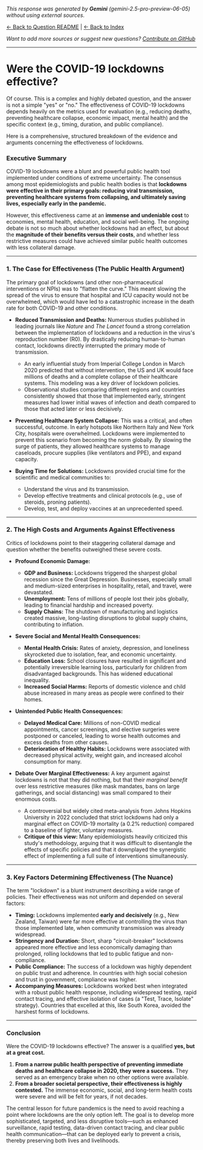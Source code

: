 <!-- 
Generated by: gemini
Model: gemini-2.5-pro-preview-06-05
Prompt type: default
Generated at: 2025-06-09T22:15:00.434020
-->

*This response was generated by **Gemini** (gemini-2.5-pro-preview-06-05) without using external sources.*

[← Back to Question README](README.md) | [← Back to Index](../README.md)

*Want to add more sources or suggest new questions? [Contribute on GitHub](https://github.com/justinwest/SuggestedSources)*

---

# Were the COVID-19 lockdowns effective?

Of course. This is a complex and highly debated question, and the answer is not a simple "yes" or "no." The effectiveness of COVID-19 lockdowns depends heavily on the metrics used for evaluation (e.g., reducing deaths, preventing healthcare collapse, economic impact, mental health) and the specific context (e.g., timing, duration, and public compliance).

Here is a comprehensive, structured breakdown of the evidence and arguments concerning the effectiveness of lockdowns.

### Executive Summary

COVID-19 lockdowns were a blunt and powerful public health tool implemented under conditions of extreme uncertainty. The consensus among most epidemiologists and public health bodies is that **lockdowns were effective in their primary goals: reducing viral transmission, preventing healthcare systems from collapsing, and ultimately saving lives, especially early in the pandemic.**

However, this effectiveness came at an **immense and undeniable cost** to economies, mental health, education, and social well-being. The ongoing debate is not so much about whether lockdowns had an effect, but about the **magnitude of their benefits versus their costs**, and whether less restrictive measures could have achieved similar public health outcomes with less collateral damage.

---

### 1. The Case for Effectiveness (The Public Health Argument)

The primary goal of lockdowns (and other non-pharmaceutical interventions or NPIs) was to "flatten the curve." This meant slowing the spread of the virus to ensure that hospital and ICU capacity would not be overwhelmed, which would have led to a catastrophic increase in the death rate for both COVID-19 and other conditions.

*   **Reduced Transmission and Deaths:** Numerous studies published in leading journals like *Nature* and *The Lancet* found a strong correlation between the implementation of lockdowns and a reduction in the virus's reproduction number (R0). By drastically reducing human-to-human contact, lockdowns directly interrupted the primary mode of transmission.
    *   An early influential study from Imperial College London in March 2020 predicted that without intervention, the US and UK would face millions of deaths and a complete collapse of their healthcare systems. This modeling was a key driver of lockdown policies.
    *   Observational studies comparing different regions and countries consistently showed that those that implemented early, stringent measures had lower initial waves of infection and death compared to those that acted later or less decisively.

*   **Preventing Healthcare System Collapse:** This was a critical, and often successful, outcome. In early hotspots like Northern Italy and New York City, hospitals were overwhelmed. Lockdowns were implemented to prevent this scenario from becoming the norm globally. By slowing the surge of patients, they allowed healthcare systems to manage caseloads, procure supplies (like ventilators and PPE), and expand capacity.

*   **Buying Time for Solutions:** Lockdowns provided crucial time for the scientific and medical communities to:
    *   Understand the virus and its transmission.
    *   Develop effective treatments and clinical protocols (e.g., use of steroids, proning patients).
    *   Develop, test, and deploy vaccines at an unprecedented speed.

---

### 2. The High Costs and Arguments Against Effectiveness

Critics of lockdowns point to their staggering collateral damage and question whether the benefits outweighed these severe costs.

*   **Profound Economic Damage:**
    *   **GDP and Business:** Lockdowns triggered the sharpest global recession since the Great Depression. Businesses, especially small and medium-sized enterprises in hospitality, retail, and travel, were devastated.
    *   **Unemployment:** Tens of millions of people lost their jobs globally, leading to financial hardship and increased poverty.
    *   **Supply Chains:** The shutdown of manufacturing and logistics created massive, long-lasting disruptions to global supply chains, contributing to inflation.

*   **Severe Social and Mental Health Consequences:**
    *   **Mental Health Crisis:** Rates of anxiety, depression, and loneliness skyrocketed due to isolation, fear, and economic uncertainty.
    *   **Education Loss:** School closures have resulted in significant and potentially irreversible learning loss, particularly for children from disadvantaged backgrounds. This has widened educational inequality.
    *   **Increased Social Harms:** Reports of domestic violence and child abuse increased in many areas as people were confined to their homes.

*   **Unintended Public Health Consequences:**
    *   **Delayed Medical Care:** Millions of non-COVID medical appointments, cancer screenings, and elective surgeries were postponed or canceled, leading to worse health outcomes and excess deaths from other causes.
    *   **Deterioration of Healthy Habits:** Lockdowns were associated with decreased physical activity, weight gain, and increased alcohol consumption for many.

*   **Debate Over Marginal Effectiveness:** A key argument against lockdowns is not that they did nothing, but that their *marginal benefit* over less restrictive measures (like mask mandates, bans on large gatherings, and social distancing) was small compared to their enormous costs.
    *   A controversial but widely cited meta-analysis from Johns Hopkins University in 2022 concluded that strict lockdowns had only a marginal effect on COVID-19 mortality (a 0.2% reduction) compared to a baseline of lighter, voluntary measures.
    *   **Critique of this view:** Many epidemiologists heavily criticized this study's methodology, arguing that it was difficult to disentangle the effects of specific policies and that it downplayed the synergistic effect of implementing a full suite of interventions simultaneously.

---

### 3. Key Factors Determining Effectiveness (The Nuance)

The term "lockdown" is a blunt instrument describing a wide range of policies. Their effectiveness was not uniform and depended on several factors:

*   **Timing:** Lockdowns implemented **early and decisively** (e.g., New Zealand, Taiwan) were far more effective at controlling the virus than those implemented late, when community transmission was already widespread.
*   **Stringency and Duration:** Short, sharp "circuit-breaker" lockdowns appeared more effective and less economically damaging than prolonged, rolling lockdowns that led to public fatigue and non-compliance.
*   **Public Compliance:** The success of a lockdown was highly dependent on public trust and adherence. In countries with high social cohesion and trust in government, compliance was higher.
*   **Accompanying Measures:** Lockdowns worked best when integrated with a robust public health response, including widespread testing, rapid contact tracing, and effective isolation of cases (a "Test, Trace, Isolate" strategy). Countries that excelled at this, like South Korea, avoided the harshest forms of lockdowns.

---

### Conclusion

Were the COVID-19 lockdowns effective? The answer is a qualified **yes, but at a great cost.**

1.  **From a narrow public health perspective of preventing immediate deaths and healthcare collapse in 2020, they were a success.** They served as an emergency brake when no other options were available.
2.  **From a broader societal perspective, their effectiveness is highly contested.** The immense economic, social, and long-term health costs were severe and will be felt for years, if not decades.

The central lesson for future pandemics is the need to avoid reaching a point where lockdowns are the only option left. The goal is to develop more sophisticated, targeted, and less disruptive tools—such as enhanced surveillance, rapid testing, data-driven contact tracing, and clear public health communication—that can be deployed early to prevent a crisis, thereby preserving both lives and livelihoods.